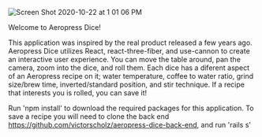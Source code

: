 ![Screen Shot 2020-10-22 at 1 01 06 PM](https://user-images.githubusercontent.com/64430496/96905712-d0f6ff80-1466-11eb-99ab-167f7f6dbb4c.png)


Welcome to Aeropress Dice!

This application was inspired by the real product released a few years ago. Aeropress Dice utilizes React, react-three-fiber, and use-cannon to create an interactive user experience. You can move the table around, pan the camera, zoom into the dice, and roll them. Each dice has a diferent aspect of an Aeropress recipe on it; water temperature, coffee to water ratio, grind size/brew time, inverted/standard position, and stir technique. If a recipe that interests you is rolled, you can save it! 

Run 'npm install' to download the required packages for this application.
To save a recipe you will need to clone the back end https://github.com/victorscholz/aeropress-dice-back-end, and run 'rails s'
